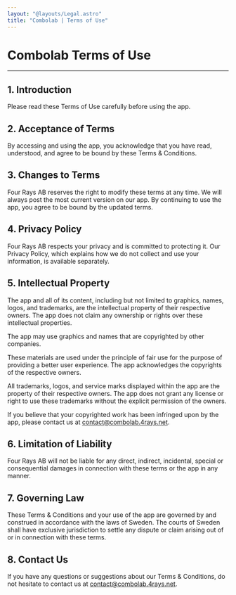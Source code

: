 ```yaml
---
layout: "@layouts/Legal.astro"
title: "Combolab | Terms of Use"
---
```


# Combolab Terms of Use

---

## 1. Introduction

Please read these Terms of Use carefully before using the app.

## 2. Acceptance of Terms

By accessing and using the app, you acknowledge that you have read, understood, and agree to be bound by these Terms & Conditions.

## 3. Changes to Terms

Four Rays AB reserves the right to modify these terms at any time. We will always post the most current version on our app. By continuing to use the app, you agree to be bound by the updated terms.

## 4. Privacy Policy

Four Rays AB respects your privacy and is committed to protecting it. Our Privacy Policy, which explains how we do not collect and use your information, is available separately.

## 5. Intellectual Property

The app and all of its content, including but not limited to graphics, names, logos, and trademarks, are the intellectual property of their respective owners. The app does not claim any ownership or rights over these intellectual properties.

The app may use graphics and names that are copyrighted by other companies.

These materials are used under the principle of fair use for the purpose of providing a better user experience. The app acknowledges the copyrights of the respective owners.

All trademarks, logos, and service marks displayed within the app are the property of their respective owners. The app does not grant any license or right to use these trademarks without the explicit permission of the owners.

If you believe that your copyrighted work has been infringed upon by the app, please contact us at contact@combolab.4rays.net.

## 6. Limitation of Liability

Four Rays AB will not be liable for any direct, indirect, incidental, special or consequential damages in connection with these terms or the app in any manner.

## 7. Governing Law

These Terms & Conditions and your use of the app are governed by and construed in accordance with the laws of Sweden.
The courts of Sweden shall have exclusive jurisdiction to settle any dispute or claim arising out of or in connection with these terms.

## 8. Contact Us

If you have any questions or suggestions about our Terms & Conditions, do not hesitate to contact us at contact@combolab.4rays.net.
